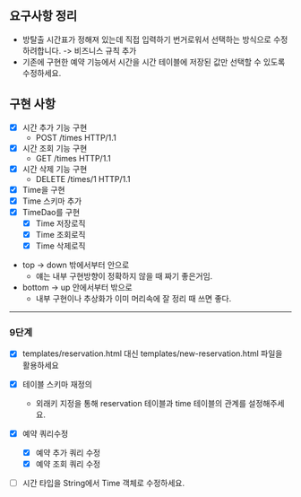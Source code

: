 ## 요구사항 정리

- 방탈출 시간표가 정해져 있는데 직접 입력하기 번거로워서 선택하는 방식으로 수정하려합니다.
  -> 비즈니스 규칙 추가
- 기존에 구현한 예약 기능에서 시간을 시간 테이블에 저장된 값만 선택할 수 있도록 수정하세요.

## 구현 사항

- [x] 시간 추가 기능 구현
    - POST /times HTTP/1.1
- [x] 시간 조회 기능 구현
    - GET /times HTTP/1.1
- [x] 시간 삭제 기능 구현
    - DELETE /times/1 HTTP/1.1
- [x] Time을 구현
- [x] Time 스키마 추가
- [x] TimeDao를 구현
    - [x] Time 저장로직
    - [x] Time 조회로직
    - [x] Time 삭제로직

- top -> down 밖에서부터 안으로
    - 얘는 내부 구현방향이 정확하지 않을 때 짜기 좋은거임.
- bottom -> up 안에서부터 밖으로
    - 내부 구현이나 추상화가 이미 머리속에 잘 정리 때 쓰면 좋다.

---

### 9단계

- [x] templates/reservation.html 대신 templates/new-reservation.html 파일을 활용하세요
- [x] 테이블 스키마 재정의
    - 외래키 지정을 통해 reservation 테이블과 time 테이블의 관계를 설정해주세요.
- [x] 예약 쿼리수정
    - [x] 예약 추가 쿼리 수정
    - [x] 예약 조회 쿼리 수정
- [ ] 시간 타입을 String에서 Time 객체로 수정하세요.



